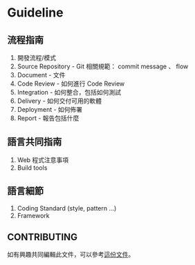 Guideline
==========

流程指南
----------

1. 開發流程/模式
2. Source Repository - Git 相關規範： commit message 、 flow
3. Document - 文件
4. Code Review - 如何進行 Code Review
5. Integration - 如何整合，包括如何測試
6. Delivery - 如何交付可用的軟體
7. Deployment - 如何佈署
8. Report - 報告包括什麼

語言共同指南
----------

1. Web 程式注意事項
2. Build tools

語言細節
----------

1. Coding Standard (style, pattern ...)
2. Framework

CONTRIBUTING
----------

如有興趣共同編輯此文件，可以參考[這份文件](/CONTRIBUTING.md)。
